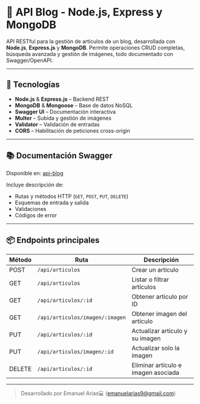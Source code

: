 # 📘 API Blog - Node.js, Express y MongoDB

API RESTful para la gestión de artículos de un blog, desarrollada con **Node.js**, **Express.js** y **MongoDB**. Permite operaciones CRUD completas, búsqueda avanzada y gestión de imágenes, todo documentado con Swagger/OpenAPI.

---

## 🚀 Tecnologías

- **Node.js** & **Express.js** – Backend REST
- **MongoDB** & **Mongoose** – Base de datos NoSQL
- **Swagger UI** – Documentación interactiva
- **Multer** – Subida y gestión de imágenes
- **Validator** – Validación de entradas
- **CORS** – Habilitación de peticiones cross-origin

---

## 📚 Documentación Swagger

Disponible en: [api-blog](https://api-blog-b0fd.onrender.com/api-docs/)

Incluye descripción de:
- Rutas y métodos HTTP (`GET`, `POST`, `PUT`, `DELETE`)
- Esquemas de entrada y salida
- Validaciones
- Códigos de error

---

## 📦 Endpoints principales

| Método | Ruta                              | Descripción                              |
|--------|-----------------------------------|------------------------------------------|
| POST   | `/api/articulos`                  | Crear un artículo                        |
| GET    | `/api/articulos`                  | Listar o filtrar artículos               |
| GET    | `/api/articulos/:id`              | Obtener artículo por ID                  |
| GET    | `/api/articulos/imagen/:imagen`   | Obtener imagen del artículo              |
| PUT    | `/api/articulos/:id`              | Actualizar artículo y su imagen          |
| PUT    | `/api/articulos/imagen/:id`       | Actualizar solo la imagen                |
| DELETE | `/api/articulos/:id`              | Eliminar artículo e imagen asociada      |

---
> Desarrollado por Emanuel Arias💻 (emanuelarias9@gmail.com)
